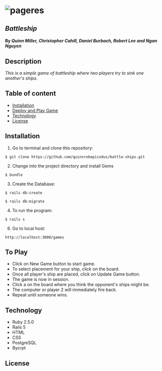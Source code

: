 # ![pageres](media/promo.png)
## _Battleship_

#### By _Quinn Miller, Christopher Cahill, Daniel Burbach, Robert Lee and Ngan Nguyen_

## Description

_This is a simple game of battleship where two players try to sink one another's ships._

## Table of content

- [Installation](#installation)
- [Deploy and Play Game](#to_play)
- [Technology](#technology)
- [License](#license)

## Installation

1. Go to terminal and clone this repository:
```
$ git clone https://github.com/quinnrobepicodus/battle-ships.git
```
2. Change into the project directory and install Gems
```
$ bundle
```
3. Create the Database:
```
$ rails db:create
```
```
$ rails db:migrate
```
4. To run the program:
```
$ rails s
```
6. Go to local host:
```
http://localhost:3000/games
```
## To Play
* Click on New Game button to start game.
* To select placement for your ship, click on the board.
* Once all player's ship are placed, click on Update Game button.
* The game is now in session.
* Click a on the board where you think the opponent's ships might be.
* The computer or player 2 will immediately fire back.
* Repeat until someone wins.

## Technology
* Ruby 2.5.0
* Rails 5
* HTML
* CSS
* PostgreSQL
* Bycrpt

## License

